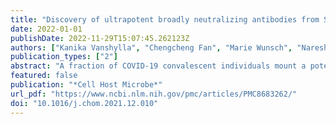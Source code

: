 ```yaml
---
title: "Discovery of ultrapotent broadly neutralizing antibodies from SARS-CoV-2 elite neutralizers"
date: 2022-01-01
publishDate: 2022-11-29T15:07:45.262123Z
authors: ["Kanika Vanshylla", "Chengcheng Fan", "Marie Wunsch", "Nareshkumar Poopalasingam", "Matthijs Meijers", "Christoph Kreer", "Franziska Kleipass", "Denis Ruchnewitz", "Meryem S. Ercanoglu", "Henning Gruell", "Friederike Münn", "Kai Pohl", "Hanna Janicki", "Tobias Nolden", "Simone Bartl", "Saskia C. Stein", "Max Augustin", "Felix Dewald", "Lutz Gieselmann", "Philipp Schommers", "Thomas F. Schulz", "Leif Erik Sander", "Manuel Koch", "Marta Łuksza", "Michael Lässig", "Pamela J. Bjorkman", "Florian Klein"]
publication_types: ["2"]
abstract: "A fraction of COVID-19 convalescent individuals mount a potent antibody response to SARS-CoV-2 with cross-reactivity to SARS-CoV-1. To uncover their humoral response in detail, we performed single B cell analysis from 10 SARS-CoV-2 elite neutralizers. We isolated and analyzed 126 monoclonal antibodies, many of which were sarbecovirus cross-reactive, with some displaying merbecovirus- and embecovirus-reactivity. Several isolated broadly neutralizing antibodies were effective against B.1.1.7, B.1.351, B.1.429, B.1.617, and B.1.617.2 variants and 19 prominent potential escape sites. Furthermore, assembly of 716,806 SARS-CoV-2 sequences predicted emerging escape variants, which were also effectively neutralized. One of these broadly neutralizing potent antibodies, R40-1G8, is a IGHV3-53 RBD-class-1 antibody. Remarkably, cryo-EM analysis revealed that R40-1G8 has a flexible binding mode, targeting both “up” and “down” conformations of the RBD. Given the threat of emerging SARS-CoV-2 variants, we demonstrate that elite neutralizers are a valuable source for isolating ultrapotent antibody candidates to prevent and treat SARS-CoV-2 infection., Vanshylla et al. deciphered the antibody response in SARS-CoV-2 convalescent elite neutralizers on a single B cell level. Isolated antibodies were highly potent and neutralized various mutants, including the predominant variants of concern and emerging variants. Structural analysis of one potent IGHV3-53/IGKV1-9 bNAb revealed a flexible binding mechanism to the RBD."
featured: false
publication: "*Cell Host Microbe*"
url_pdf: "https://www.ncbi.nlm.nih.gov/pmc/articles/PMC8683262/"
doi: "10.1016/j.chom.2021.12.010"
---
```


